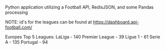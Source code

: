 Python application utilizing a Football API, RedisJSON, and some Pandas processing

NOTE: id's for the leagues can be found at https://dashboard.api-football.com/

Europes Top 5 Leagues:
LaLiga - 140
Premier League - 39
Ligue 1 - 61
Serie A - 135
Portugal - 94
